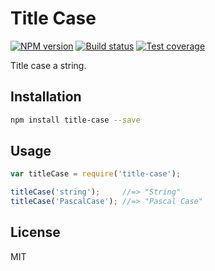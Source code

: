 # Title Case

[![NPM version][npm-image]][npm-url]
[![Build status][travis-image]][travis-url]
[![Test coverage][coveralls-image]][coveralls-url]

Title case a string.

## Installation

```bash
npm install title-case --save
```

## Usage

```javascript
var titleCase = require('title-case');

titleCase('string');     //=> "String"
titleCase('PascalCase'); //=> "Pascal Case"
```

## License

MIT

[npm-image]: https://img.shields.io/npm/v/title-case.svg?style=flat
[npm-url]: https://npmjs.org/package/title-case
[travis-image]: https://img.shields.io/travis/blakeembrey/title-case.svg?style=flat
[travis-url]: https://travis-ci.org/blakeembrey/title-case
[coveralls-image]: https://img.shields.io/coveralls/blakeembrey/title-case.svg?style=flat
[coveralls-url]: https://coveralls.io/r/blakeembrey/title-case?branch=master
